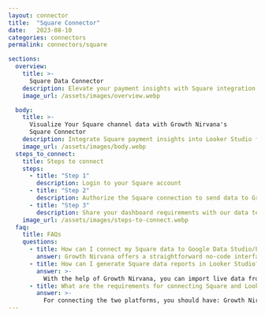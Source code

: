 ```yaml
---
layout: connector
title:  "Square Connector"
date:   2023-08-10
categories: connectors
permalink: connectors/square

sections:
  overview:
    title: >-
      Square Data Connector
    description: Elevate your payment insights with Square integration. Seamlessly merge payment data from Square with Looker Studio's analytical capabilities, unlocking insights that drive payment strategies, transaction analysis, and operational excellence.
    image_url: /assets/images/overview.webp

  body:
    title: >-
      Visualize Your Square channel data with Growth Nirvana's
      Square Connector
    description: Integrate Square payment insights into Looker Studio for comprehensive payment analytics that guide your transactional strategies.
    image_url: /assets/images/body.webp
  steps_to_connect:
    title: Steps to connect
    steps:
      - title: "Step 1"
        description: Login to your Square account
      - title: "Step 2"
        description: Authorize the Square connection to send data to Growth Nirvana
      - title: "Step 3"
        description: Share your dashboard requirements with our data team. We will build the report for you.
    image_url: /assets/images/steps-to-connect.webp
  faq:
    title: FAQs
    questions:
      - title: How can I connect my Square data to Google Data Studio/Looker Studio?
        answer: Growth Nirvana offers a straightforward no-code interface to connect to Square data sources.
      - title: How can I generate Square data reports in Looker Studio?
        answer: >-
          With the help of Growth Nirvana, you can import live data from Square into Looker Studio. These data can be viewed in charts, tables, and dashboards to generate branded reports that can be shared instantly.
      - title: What are the requirements for connecting Square and Looker Studio?
        answer: >-
          For connecting the two platforms, you should have: Growth Nirvana Account and Square Ads Account
---
```

